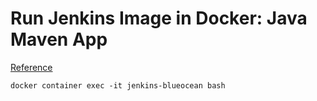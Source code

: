 # Run Jenkins Image in Docker: Java Maven App
[Reference](https://www.jenkins.io/doc/tutorials/build-a-java-app-with-maven/)
```
docker container exec -it jenkins-blueocean bash
```
